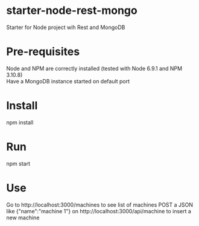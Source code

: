 # starter-node-rest-mongo
Starter for Node project wih Rest and MongoDB

# Pre-requisites
Node and NPM are correctly installed (tested with Node 6.9.1 and NPM 3.10.8)<br>
Have a MongoDB instance started on default port

# Install
npm install

# Run
npm start

# Use
Go to http://localhost:3000/machines to see list of machines
POST a JSON like {"name":"machine 1"} on http://localhost:3000/api/machine to insert a new machine 
